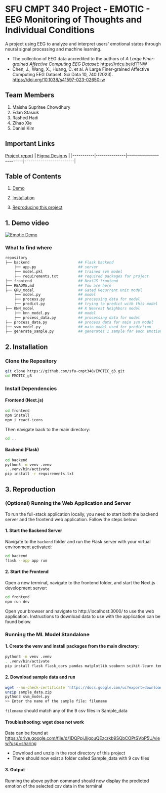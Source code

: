 # SFU CMPT 340 Project - EMOTIC - EEG Monitoring of Thoughts and Individual Conditions

A project using EEG to analyze and interpret users' emotional states through neural signal processing and machine learning.
- The collection of EEG data accredited to the authors of <em>A Large Finer-grained Affective Computing EEG Dataset</em>:
https://rdcu.be/d1TNW
- Chen, J., Wang, X., Huang, C. et al. A Large Finer-grained Affective Computing EEG Dataset. Sci Data 10, 740 (2023). https://doi.org/10.1038/s41597-023-02650-w

## Team Members
1. Maisha Supritee Chowdhury
2. Edan Stasiuk
3. Rashed Hadi
4. Zihao Xie
5. Daniel Kim

## Important Links

[Project report](Project_Report.pdf) | [Figma Designs](https://www.figma.com/design/07ebJ9bOish0JBql6CXDZY/EMOTIC?node-id=1-2&t=NrPhjqYzAK1cM2gP-1) |
|-----------|---------------|-------------------------|-------------------------|



## Table of Contents
1. [Demo](#demo)

2. [Installation](#installation)

3. [Reproducing this project](#repro)



<a name="demo"></a>
## 1. Demo video

[![Emotic Demo](https://img.youtube.com/vi/b06LVc8NDls/0.jpg)](https://www.youtube.com/watch?v=b06LVc8NDls&ab_channel=RashedHadi)

### What to find where

```bash
repository
├── backend                      ## Flask backend
    ├── app.py                   ## server
    ├── model.pkl                ## trained svm model
    ├── requirements.txt         ## required packages for project
├── frontend                     ## NextJS frontend
├── README.md                    ## You are here
├── GRU_model                    ## Gated Recurrent Unit model 
    ├── model.py                 ## model
    ├── process.py               ## processing data for model
    ├── predict.py               ## trying to predict with this model
├── KNN_model                    ## K Nearest Neighbors model
    ├── knn_model.py             ## model
    ├── process_data.py          ## processing data for model    
├── process_data.py              ## process data for main svm model
├── svm_model.py                 ## main model used for prediction
├── generate_sample.py           ## generates 1 sample for each emotion to try to predict


```

<a name="installation"></a>

## 2. Installation

### Clone the Repository

```bash
git clone https://github.com/sfu-cmpt340/EMOTIC_g3.git
cd EMOTIC_g3
```

### Install Dependencies

#### Frontend (Next.js)

```bash
cd frontend
npm install
npm i react-icons
```

Then navigate back to the main directory:

```bash
cd ..
```

#### Backend (Flask)

```bash
cd backend
python3 -m venv .venv
. .venv/bin/activate
pip install -r requirements.txt
```

<a name="repro"></a>
## 3. Reproduction

### (Optional) Running the Web Application and Server

To run the full-stack application locally, you need to start both the backend server and the frontend web application. Follow the steps below:

#### 1. Start the Backend Server

Navigate to the `backend` folder and run the Flask server with your virtual environment activated:

```bash
cd backend
flask --app app run
```

#### 2. Start the Frontend

Open a new terminal, navigate to the frontend folder, and start the Next.js development server:

```bash
cd frontend
npm run dev
```

Open your browser and navigate to http://localhost:3000/ to use the web application. Instructions to download data to use with the application can be found below.

### Running the ML Model Standalone

#### 1. Create the venv and install packages from the main directory:

```bash
python3 -m venv .venv
. .venv/bin/activate
pip install flask flask_cors pandas matplotlib seaborn scikit-learn tensorflow numpy
```

#### 2. Download sample data and run

```bash
wget --no-check-certificate 'https://docs.google.com/uc?export=download&id=1DQPpjJIigouQEzcrkb9SQbCOPtSVbP5U' -O sample_data.zip
unzip sample_data.zip
python3 svm_model.py
>> Enter the name of the sample file: filename
```

`filename` should match any of the 9 csv files in Sample_data

#### Troubleshooting: wget does not work

Data can be found at https://drive.google.com/file/d/1DQPpjJIigouQEzcrkb9SQbCOPtSVbP5U/view?usp=sharing

- Download and unzip in the root directory of this project
- There should now exist a folder called Sample_data with 9 csv files 

#### 3. Output

Running the above python command should now display the predicted emotion of the selected csv data in the terminal
